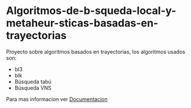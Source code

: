 # Algoritmos-de-b-squeda-local-y-metaheur-sticas-basadas-en-trayectorias

Proyecto sobre algoritmos basados en trayectorias, los algoritmos usados son:
+ bl3
+ blk
+ Búsqueda tabú
+ Búsqueda VNS

Para mas informacion ver [Documentacion](/Documentacion.pdf)